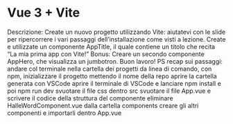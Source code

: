# Vue 3 + Vite

Descrizione:
Create un nuovo progetto utilizzando Vite: aiutatevi con le slide per ripercorrere i vari passaggi dell’installazione come visti a lezione.
Create e utilizzate un componente AppTitle, il quale contiene un titolo che recita “La mia prima app con Vite!”
Bonus:
Creare un secondo componente AppHero, che visualizza un jumbotron.
Buon lavoro!
PS recap sui passaggi:
andare col terminale nella cartella dei progetti
da linea di comando, con npm, inizializzare il progetto mettendo il nome della repo
aprire la cartella generata con VSCode
aprire il terminale di VSCode e lanciare npm install e poi npm run dev
svuotare il file css dentro src
svuotare il file App.vue e scrivere il codice della struttura del componente
eliminare HalleWordComponent.vue dalla cartella components
creare gli altri componenti e importarli dentro App.vue
